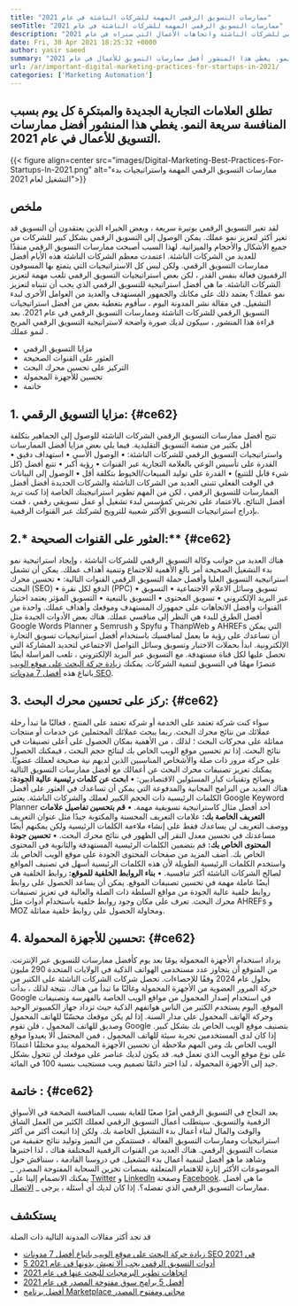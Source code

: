 ```yaml
---
title: "ممارسات التسويق الرقمي المهمة للشركات الناشئة في عام 2021" 
seoTitle: "ممارسات التسويق الرقمي المهمة للشركات الناشئة في عام 2021" 
description: "فيما يلي بعض ممارسات التسويق الرقمي وأفضل استراتيجيات التسويق الرقمي للشركات الناشئة واتجاهات الأعمال التي سنراه في عام 2021." 
date: Fri, 30 Apr 2021 18:25:32 +0000
author: yasir saeed
summary: "تطلق العلامات التجارية الجديدة والمبتكرة كل يوم بسبب المنافسة سريعة النمو. يغطي هذا المنشور أفضل ممارسات التسويق للأعمال في عام 2021." 
url: /ar/important-digital-marketing-practices-for-startups-in-2021/
categories: ['Marketing Automation']
---
```


## تطلق العلامات التجارية الجديدة والمبتكرة كل يوم بسبب المنافسة سريعة النمو. يغطي هذا المنشور أفضل ممارسات التسويق للأعمال في عام 2021.

{{< figure align=center src="images/Digital-Marketing-Best-Practices-For-Startups-In-2021.png" alt="ممارسات التسويق الرقمي المهمة واستراتيجيات بدء التشغيل لعام 2021">}}


## **ملخص** 
لقد تغير التسويق الرقمي بوتيرة سريعة ، وبعض الخبراء الذين يعتقدون أن التسويق قد تغير أكثر لتعزيز نمو عملك. يمكن الوصول إلى التسويق الرقمي بشكل كبير للشركات من جميع الأشكال والأحجام والميزانية. لهذا السبب أصبحت ممارسات التسويق الرقمي منقذًا للعديد من الشركات الناشئة.
اعتمدت معظم الشركات الناشئة هذه الأيام أفضل ممارسات التسويق الرقمي. ولكن ليس كل الاستراتيجيات التي يتمتع بها المسوقون الرقميون فعالة بنفس القدر ، لكن بعض استراتيجيات التسويق الرقمي تلعب مهمة لتعزيز الشركات الناشئة. ما هي أفضل استراتيجية للتسويق الرقمي الذي يجب أن تتبناه لتعزيز نمو عملك؟ يعتمد ذلك على مكانك والجمهور المستهدف والعديد من العوامل الأخرى لبدء التشغيل.
في مقالة نشر المدونة اليوم ، سأقوم بتغطية بعض من أفضل استراتيجيات التسويق الرقمي للشركات الناشئة وممارسات التسويق الرقمي في عام 2021. بعد قراءة هذا المنشور ، سيكون لديك صورة واضحة لاستراتيجية التسويق الرقمي المربح لنمو عملك .
  * مزايا التسويق الرقمي
  * العثور على القنوات الصحيحة
  * التركيز على تحسين محرك البحث
  * تحسين للأجهزة المحمولة
  * خاتمة

## 1. **مزايا التسويق الرقمي:**  {#ce62}

تتيح أفضل ممارسات التسويق الرقمي الشركات الناشئة للوصول إلى الجماهير بتكلفة أقل بكثير من منصة التسويق التقليدية. فيما يلي بعض مزايا أفضل الممارسات واستراتيجيات التسويق الرقمي للشركات الناشئة:
• الوصول الأسي
• استهداف دقيق
• القدرة على تأسيس الوعي بالعلامة التجارية عبر القنوات
• رؤية أكبر
• تتبع أفضل (كل شيء قابل للتتبع)
• القدرة على توليد المبيعات/الخيوط بتكلفة أقل
• الوصول إلى البيانات في الوقت الفعلي
تتبنى العديد من الشركات الناشئة والشركات الجديدة أفضل أفضل الممارسات للتسويق الرقمي ، لكن من المهم تطوير استراتيجيتك الخاصة إذا كنت تريد أفضل النتائج. بالاعتماد على تجربتي كمؤسس لبدء تشغيل أو عمل تسويقي رقمي ، قمت بإدراج استراتيجيات التسويق الأكثر شعبية للترويج لشركتك عبر القنوات الرقمية.

## 2.* العثور على القنوات الصحيحة:** {#ce62}

هناك العديد من جوانب وكالة التسويق الرقمي للشركات الناشئة ، وإيجاد استراتيجية نمو بدء التشغيل الصحيحة أمر بالغ الأهمية للاجتماع وتنمية أهداف عملك. يمكن أن تشمل استراتيجية التسويق العليا وأفضل حملة التسويق الرقمي القنوات التالية:
• تحسين محرك البحث (SEO)
• الدفع لكل نقرة (PPC)
• تسويق وسائل الاعلام الاجتماعية
• التسويق عبر البريد الإلكتروني
• تسويق المحتوى
• التسويق بالتبعية
• التسويق المؤثر
يعتمد اختيار القنوات وأفضل الاتجاهات على جمهورك المستهدف وموقعك وأهداف عملك.
واحدة من أفضل الطرق للبدء هي النظر إلى منافسي عملك. هناك بعض الأدوات الجيدة مثل Google Words Planner و Semrush و Spyfu و ThanpWeb و AHREFs التي يمكن أن تساعدك على رؤية ما يعمل لمنافسيك باستخدام أفضل استراتيجيات تسويق التجارة الإلكترونية. ابدأ بحملات الاختبار وتسويق وسائل التواصل الاجتماعي لتحديد المشاركة التي تحصل عليها لكل قناة مستهدفة. مع التسويق عبر البريد الإلكتروني ، تلعب المراسلة أيضًا عنصرًا مهمًا في التسويق لتنمية الشركات. يمكنك [زيادة حركة البحث على موقع الويب][1] باتباع هذه [أفضل 7 مدونات SEO][1].

## 3. **ركز على تحسين محرك البحث:**  {#ce62}

سواء كنت شركة تعتمد على الخدمة أو شركة تعتمد على المنتج ، فغالبًا ما تبدأ رحلة عملائك من نتائج محرك البحث. ربما يبحث عملائك المحتملين عن خدمات أو منتجات مماثلة على محركات البحث ؛ لذلك ، من الأهمية بمكان الحصول على أعلى تصنيفات في نتائج البحث. إذا تم تحسين موقع الويب الخاص بك لنتائج حجم البحث ، فيمكنك الحصول على حركة مرور ذات صلة والأشخاص المناسبين الذين لديهم نية صحيحة لعملك عضويًا.
يمكنك تعزيز تصنيفات محرك البحث عن أعمالك مع أفضل ممارسات التسويق التالية ونصائح وتقنيات كبار المسئولين الاقتصاديين:
• **ابحث عن كلمات رئيسية عالية الجودة:**  هناك العديد من البرامج المجانية والمدفوعة التي يمكن أن تساعدك في العثور على أفضل الكلمات الرئيسية ذات الحجم الكبير لعملك والشركات الناشئة. يعتبر Google Keyword Planner أحد أفضل مثال كاستراتيجية تسويقية مهمة.
• **قم بتحسين تفاصيل علامات التعريف الخاصة بك:**  علامات التعريف المحسنة والمكتوبة جيدًا مثل عنوان التعريف ووصف التعريف لن يساعدك فقط على إنشاء ملاءمة الكلمات الرئيسية ولكن يمكنهم أيضًا مساعدتك في تحسين معدل النقر إلى الظهور في نتائج محرك البحث.
• **تحسين جودة المحتوى الخاص بك:**  قم بتضمين الكلمات الرئيسية المستهدفة والثانوية في المحتوى الخاص بك. أضف المزيد من صفحات المحتوى الجودة على موقع الويب الخاص بك واستخدم الكلمات الرئيسية الطويلة لأن هذه الكلمات الرئيسية أسهل في تصنيف المواقع لصالح الشركات الناشئة أكثر تنافسية.
• **بناء الروابط الخلفية للموقع:**  روابط الخلفية هي أيضًا عاملة مهمة في تحسين تصنيفات الموقع. يمكن أن يساعد الحصول على روابط روابط خلفية عالية الجودة من مواقع السلطة ذات الصلة والعالية في تعزيز تصنيفات محرك البحث. تعرف على مكان وجود روابط خلفية باستخدام أدوات مثل AHREFs و MOZ ومحاولة الحصول على روابط خلفية مماثلة.

## 4. **تحسين للأجهزة المحمولة:**  {#ce62}

يزداد استخدام الأجهزة المحمولة يومًا بعد يوم كأفضل ممارسات للتسويق عبر الإنترنت. من المتوقع أن يتجاوز عدد مستخدمي الهواتف الذكية في الولايات المتحدة 290 مليون بحلول عام 2024 وفقًا للإحصاءات. تحصل شركات الشركات الناشئة على الكثير من حركة المرور العضوية من الأجهزة المحمولة وغالبًا ما تبدأ من هناك. نتيجة لذلك ، بدأت Google في استخدام إصدار المحمول من مواقع الويب الخاصة بالفهرسة وتصنيفات الموقع.
اليوم يستخدم الكثير من الناس هواتفهم الذكية حيث تزداد جهاز الكمبيوتر الوحيد وحركة الهاتف المحمول على مدار السنة. إذا لم يكن موقعك محسّنًا للهاتف المحمول وصديق للهاتف المحمول ، فلن تقوم Google بتصنيف موقع الويب الخاص بك بشكل كبير. إذا كان لدى المستخدمين تجربة سيئة للهاتف المحمول ، فمن المحتمل ألا يعيدوا موقع الويب الخاص بك ومن المهم ملاحظة أن تحسين الأجهزة المحمولة يبدو مختلفًا اعتمادًا على نوع موقع الويب الذي تعمل فيه. قد يكون لديك عناصر على موقعك لن تتحول بشكل جيد إلى الأجهزة المحمولة ، لذا اختر دائمًا تصميم ويب مستجيب بنسبة 100 في المائة.

## **خاتمة** : {#ce62}

يعد النجاح في التسويق الرقمي أمرًا صعبًا للغاية بسبب المنافسة الضخمة في الأسواق الرقمية والتسويق. سيتطلب أعمال التسويق الرقمي لعملك الكثير من العمل الشاق والوقت والمال لبناء أعمال بدء التشغيل الخاصة بك. ولكن إذا اتبعت أكثر من أكثر استراتيجيات وممارسات التسويق الفعالة ، فستتمكن من التميز وتوليد نتائج حقيقية من منصات التسويق الرقمي. هناك العديد من القنوات الرقمية المختلفة هناك ، لذا اختبرها وشاهد ما هو أفضل لتنمية أعمال بدء التشغيل. في دروسنا القادمة ، سنناقش حول الموضوعات الأكثر إثارة للاهتمام المتعلقة بمنصات تخزين السحابة المفتوحة المصدر.
_ يمكنك الانضمام إلينا على [Twitter][2] و [LinkedIn][3] وصفحة [Facebook][4]. ما هي أفضل ممارسات التسويق الرقمي الذي تفضله؟. إذا كان لديك أي أسئلة ، يرجى _ [الاتصال][5].

## يستكشف
قد تجد أكثر مقالات المدونة التالية ذات الصلة
  * [زيادة حركة البحث على موقع الويب باتباع أفضل 7 مدونات SEO في 2021][1]
  * [5 أدوات التسويق الرقمي يجب ألا تعيش بدونها في عام 2021][6]
  * [اتجاهات تطوير البرمجيات للبحث عنها في عام 2021][7]
  * [أفضل 5 برامج سوق مفتوحة المصدر في عام 2021][8]
  * [أفضل برنامج Marketplace مجاني ومفتوح المصدر][9]



[1]: https://blog.containerize.com/blogging/increase-website-search-traffic-by-following-top-7-seo-blogs/
[2]: https://twitter.com/containerize_co
[3]: https://www.linkedin.com/company/containerize/
[4]: http://facebook.com/containerize
[5]: mailto:yasir.saeed@aspose.com
[6]: https://blog.containerize.com/2021/01/03/5-digital-marketing-tools-you-shouldn%e2%80%99t-live-without-in-2021/
[7]: https://blog.containerize.com/marketplace/top-5-open-source-marketplace-software-in-2021/
[8]: https://blog.containerize.com/content-management/integrate-mautic-with-joomla-for-marketing-automation/
[9]: https://products.containerize.com/marketplace/
